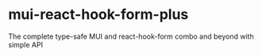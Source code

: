 # mui-react-hook-form-plus
The complete type-safe MUI and react-hook-form combo and beyond with simple API
